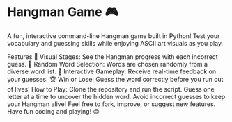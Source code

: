 # Hangman Game 🎮
A fun, interactive command-line Hangman game built in Python! Test your vocabulary and guessing skills while enjoying ASCII art visuals as you play.

Features
🎨 Visual Stages: See the Hangman progress with each incorrect guess.
🎲 Random Word Selection: Words are chosen randomly from a diverse word list.
💬 Interactive Gameplay: Receive real-time feedback on your guesses.
🏆 Win or Lose: Guess the word correctly before you run out of lives!
How to Play:
Clone the repository and run the script.
Guess one letter at a time to uncover the hidden word.
Avoid incorrect guesses to keep your Hangman alive!
Feel free to fork, improve, or suggest new features. Have fun coding and playing! 😊

